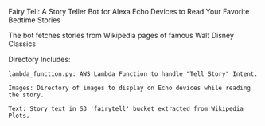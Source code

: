 
Fairy Tell: A Story Teller Bot for Alexa Echo Devices to Read Your Favorite Bedtime Stories

The bot fetches stories from Wikipedia pages of famous Walt Disney Classics

Directory Includes:

	lambda_function.py: AWS Lambda Function to handle "Tell Story" Intent.

	Images: Directory of images to display on Echo devices while reading the story.

	Text: Story text in S3 'fairytell' bucket extracted from Wikipedia Plots.
